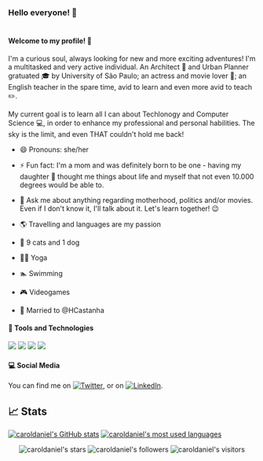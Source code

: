 ### Hello everyone! 👋
#
#### Welcome to my profile! :purple_heart:

I'm a curious soul, always looking for new and more exciting adventures! 
I'm a multitasked and very active individual. An Architect :triangular_ruler: and Urban Planner gratuated :mortar_board: by University of São Paulo; an actress and movie lover :movie_camera:; an English teacher in the spare time, avid to learn and even more avid to teach :pencil2:. 

My current goal is to learn all I can about Techlonogy and Computer Science :computer:, in order to enhance my professional and personal habilities. The sky is the limit, and even THAT couldn't hold me back!

- 😄 Pronouns: she/her
- ⚡ Fun fact: I'm a mom and was definitely born to be one - having my daughter :baby: thought me things about life and myself that not even 10.000 degrees would be able to. 
- 💬 Ask me about anything regarding motherhood, politics and/or movies. Even if I don't know it, I'll talk about it. Let's learn together! :wink:
-  :earth_americas: Travelling and languages are my passion
-  :paw_prints: 9 cats and 1 dog
-  :ok_woman: Yoga
-  :swimmer: Swimming
-  :video_game: Videogames

-  :couple_with_heart: Married to @HCastanha

#### :wrench: Tools and Technologies

![](https://img.shields.io/badge/OS-Windows-informational?style=flat&logo=<LOGO_NAME>&logoColor=white&color=2bbc8a)
![](https://img.shields.io/badge/Code-C-informational?style=flat&logo=<LOGO_NAME>&logoColor=white&color=2bbc8a)
![](https://img.shields.io/badge/Code-Python-informational?style=flat&logo=<LOGO_NAME>&logoColor=white&color=2bbc8a)
![](https://img.shields.io/badge/Code-Markdown-informational?style=flat&logo=<LOGO_NAME>&logoColor=white&color=2bbc8a)

#### :computer: Social Media

You can find me on [![Twitter][1.2]][1], or on [![LinkedIn][2.2]][2].

<!-- Icons -->

[1.2]: http://i.imgur.com/wWzX9uB.png (twitter icon without padding)
[2.2]: https://raw.githubusercontent.com/MartinHeinz/MartinHeinz/master/linkedin-3-16.png (LinkedIn icon without padding)

<!-- Links to your social media accounts -->

[1]: https://twitter.com/caroldaniel
[2]: https://www.linkedin.com/in/carolinadaniel/

## :chart_with_upwards_trend: Stats

[![caroldaniel's GitHub stats](https://github-readme-stats.vercel.app/api?username=caroldaniel&count_private=true&show_icons=true&hide=issues&hide_border=true&theme=jolly)](https://github.com/caroldaniel?tab=repositories) 
[![caroldaniel's most used languages](https://github-readme-stats.vercel.app/api/top-langs/?username=caroldaniel&layout=compact&hide_border=true&theme=jolly)](https://github.com/caroldaniel?tab=repositories)

<p align="center">
	<img alt="caroldaniel's stars" src="https://img.shields.io/github/stars/caroldaniel?color=blueviolet" />
  <img alt="caroldaniel's followers" src="https://img.shields.io/github/followers/caroldaniel?color=blueviolet" />
  <img alt="caroldaniel's visitors" src="https://komarev.com/ghpvc/?username=caroldaniel&color=8c36db&style=flat&label=visitors" />	
	
</p>

